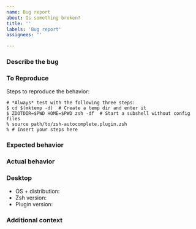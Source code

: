 ```yaml
---
name: Bug report
about: Is something broken?
title: ''
labels: 'Bug report'
assignees: ''

---
```


### Describe the bug
<!-- A clear and concise description of what the bug is. -->

### To Reproduce
Steps to reproduce the behavior:

<!-- IMPORTANT: If you are not able to reproduce it by running `zsh -df` and sourcing the plugin
manually, it means there that the issue is caused by something in your local config file(s).
Paste lines from your `.zshrc` file into the subshell below until you narrow down exactly what is
causing the issue. -->

```shell
# *Always* test with the following three steps:
$ cd $(mktemp -d)  # Create a temp dir and enter it
$ ZDOTDIR=$PWD HOME=$PWD zsh -df  # Start a subshell without config files
% source path/to/zsh-autocomplete.plugin.zsh
% # Insert your steps here
```

### Expected behavior
<!-- A clear and concise description of what you expected to happen. -->

### Actual behavior
<!-- If applicable, add screenshots or other output to help explain your problem. -->

### Desktop
 - OS + distribution: <!-- e.g. Arch Linux 2019.07.01 -->
 - Zsh version: <!-- echo $ZSH_VERSION -->
 - Plugin version: <!-- git commit hash -->

### Additional context
<!-- Add any other context about the problem here. -->
